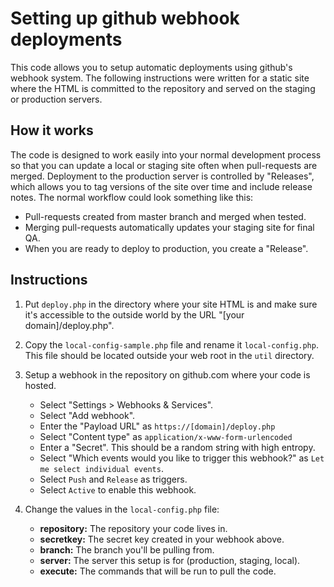# Setting up github webhook deployments	
This code allows you to setup automatic deployments using github's webhook system. The following instructions were written for a static site where the HTML is committed to the repository and served on the staging or production servers. 

## How it works
The code is designed to work easily into your normal development process so that you can update a local or staging site often when pull-requests are merged. Deployment to the production server is controlled by "Releases", which allows you to tag versions of the site over time and include release notes. The normal workflow could look something like this:

* Pull-requests created from master branch and merged when tested.
* Merging pull-requests automatically updates your staging site for final QA. 
* When you are ready to deploy to production, you create a "Release".

## Instructions
1. Put <code>deploy.php</code> in the directory where your site HTML is and make sure it's accessible to the outside world by the URL "[your domain]/deploy.php".

2. Copy the <code>local-config-sample.php</code> file and rename it <code>local-config.php</code>. This file should be located outside your web root in the <code>util</code> directory. 

3. Setup a webhook in the repository on github.com where your code is hosted.

	* Select "Settings > Webhooks & Services".
	* Select "Add webhook".
	* Enter the "Payload URL" as <code>https://[domain]/deploy.php</code>
	* Select "Content type" as <code>application/x-www-form-urlencoded</code>
	* Enter a "Secret". This should be a random string with high entropy.
	* Select "Which events would you like to trigger this webhook?" as <code>Let me select individual events</code>.
	* Select <code>Push</code> and <code>Release</code> as triggers.
	* Select <code>Active</code> to enable this webhook.  

4. Change the values in the <code>local-config.php</code> file:

	* **repository:** The repository your code lives in.
	* **secretkey:** The secret key created in your webhook above.
	* **branch:** The branch you'll be pulling from.
	* **server:** The server this setup is for (production, staging, local).
	* **execute:** The commands that will be run to pull the code.
 
